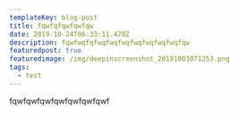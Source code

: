 ```yaml
---
templateKey: blog-post
title: fqwfqfqwfqwfqw
date: 2019-10-24T06:33:11.478Z
description: fqwfwqfqfwqfwqfwqfwqfwqfwqfwqfqw
featuredpost: true
featuredimage: /img/deepinscreenshot_20191003071253.png
tags:
  - test
---
```

fqwfqwfqwfqwfqwfqwfqwf
